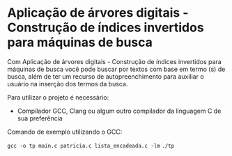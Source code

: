 # Aplicação de árvores digitais - Construção de índices invertidos para máquinas de busca

Com Aplicação de árvores digitais - Construção de índices invertidos para máquinas de busca você pode buscar
por textos com base em termo (s) de busca, além de ter um recurso de autopreenchimento para auxiliar o usuário na
inserção dos termos da busca.

Para utilizar o projeto é necessário:
- Compilador GCC, Clang ou algum outro compilador da linguagem C de sua preferência 

Comando de exemplo utilizando o GCC: 

`gcc -o tp main.c patricia.c lista_encadeada.c -lm`
`./tp`



